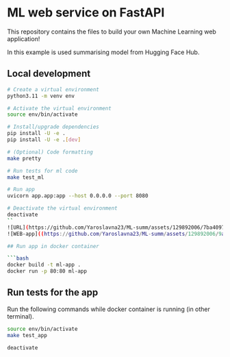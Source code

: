 # ML web service on FastAPI

This repository contains the files to build your own Machine Learning web application! 

In this example is used summarising model from Hugging Face Hub.  

## Local development

```bash
# Create a virtual environment
python3.11 -m venv env

# Activate the virtual environment
source env/bin/activate

# Install/upgrade dependencies
pip install -U -e .
pip install -U -e .[dev]

# (Optional) Code formatting
make pretty

# Run tests for ml code
make test_ml

# Run app
uvicorn app.app:app --host 0.0.0.0 --port 8080

# Deactivate the virtual environment
deactivate
``
![URL](https://github.com/Yaroslavna23/ML-summ/assets/129892006/7ba4097a-9dbf-46ed-a790-a1cb6ccdda28)
![WEB-app]((https://github.com/Yaroslavna23/ML-summ/assets/129892006/9afd7c9d-de6a-4963-9d35-60d4dcc6cb5)

## Run app in docker container

```bash
docker build -t ml-app .
docker run -p 80:80 ml-app
```

## Run tests for the app 

Run the following commands while docker container is running (in other terminal).

```bash
source env/bin/activate
make test_app

deactivate
```
